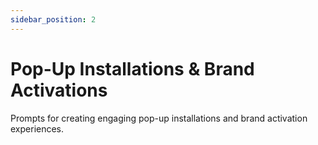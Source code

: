 ```yaml
---
sidebar_position: 2
---
```


# Pop-Up Installations & Brand Activations

Prompts for creating engaging pop-up installations and brand activation experiences.
